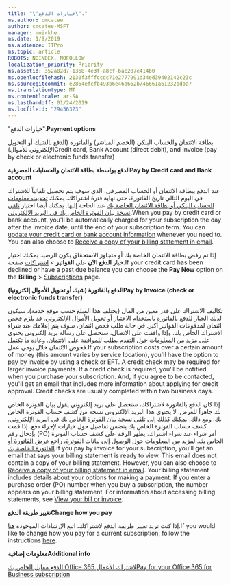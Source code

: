 ```yaml
---
title: "\"خيارات الدفع\"."
ms.author: cmcatee
author: cmcatee-MSFT
manager: mnirkhe
ms.date: 1/9/2019
ms.audience: ITPro
ms.topic: article
ROBOTS: NOINDEX, NOFOLLOW
localization_priority: Priority
ms.assetid: 352a02d7-1368-4e3f-a8cf-bac207e414b0
ms.openlocfilehash: 2130f3fffccdc71e2777991d34ed39402142c23c
ms.sourcegitcommit: e2864efcfb493b6e46b662b746661a61232bdba7
ms.translationtype: MT
ms.contentlocale: ar-SA
ms.lasthandoff: 01/24/2019
ms.locfileid: "29456323"
---
```

 <span data-ttu-id="b8410-102">"خيارات الدفع".</span><span class="sxs-lookup"><span data-stu-id="b8410-102">**Payment options**</span></span>
  
<span data-ttu-id="b8410-103">بطاقة الائتمان والحساب البنكي (الخصم المباشر) والفاتورة (الدفع بالشيك أو التحويل الإلكتروني للأموال)</span><span class="sxs-lookup"><span data-stu-id="b8410-103">Credit card, Bank Account (direct debit), and Invoice (pay by check or electronic funds transfer)</span></span>
  
 <span data-ttu-id="b8410-104">**الدفع بواسطة بطاقة الائتمان والحسابات المصرفية**</span><span class="sxs-lookup"><span data-stu-id="b8410-104">**Pay by Credit card and Bank account**</span></span>
  
<span data-ttu-id="b8410-p101">عند الدفع ببطاقة الائتمان أو الحساب المصرفي، الذي سوف يتم تحصيل تلقائياً للاشتراك في اليوم التالي تاريخ الفاتورة، حتى نهاية فترة اشتراكك. يمكنك [تحديث معلومات الحساب البنكي أو بطاقة الائتمان الخاصة بك](https://docs.microsoft.com/en-us/office365/admin/subscriptions-and-billing/add-update-or-remove-credit-card-or-bank-account?view=o365-worldwide) عند الحاجة إليها. يمكنك أيضا اختيار [تلقي نسخة بيان الفوترة الخاص بك في البريد الإلكتروني](https://docs.microsoft.com/en-us/office365/admin/subscriptions-and-billing/pay-for-your-subscription?view=o365-worldwide#receive-a-copy-of-your-billing-statement-in-email).</span><span class="sxs-lookup"><span data-stu-id="b8410-p101">When you pay by credit card or bank account, you'll be automatically charged for your subscription the day after the invoice date, until the end of your subscription term. You can [update your credit card or bank account information](https://docs.microsoft.com/en-us/office365/admin/subscriptions-and-billing/add-update-or-remove-credit-card-or-bank-account?view=o365-worldwide) whenever you need to. You can also choose to [Receive a copy of your billing statement in email](https://docs.microsoft.com/en-us/office365/admin/subscriptions-and-billing/pay-for-your-subscription?view=o365-worldwide#receive-a-copy-of-your-billing-statement-in-email).</span></span>
  
<span data-ttu-id="b8410-108">إذا تم رفض بطاقة الائتمان الخاصة بك أو متجاوز الاستحقاق يكون الرصيد يمكنك اختيار خيار **الدفع الآن** على **الفواتير** \> [اشتراكات](https://portal.office.com/adminportal/home#/subscriptions) صفحة.</span><span class="sxs-lookup"><span data-stu-id="b8410-108">If your credit card has been declined or have a past due balance you can choose the **Pay Now** option on the **Billing** \> [Subscriptions](https://portal.office.com/adminportal/home#/subscriptions) page.</span></span> 
  
 <span data-ttu-id="b8410-109">**الدفع بالفاتورة (شيك أو تحويل الأموال إلكترونيا)**</span><span class="sxs-lookup"><span data-stu-id="b8410-109">**Pay by Invoice (check or electronic funds transfer)**</span></span>
  
<span data-ttu-id="b8410-p102">تكاليف الاشتراك على قدر معين من المال (يختلف هذا المبلغ حسب موقع خدمة)، سيكون لديك الخيار للدفع بالفاتورة باستخدام الاختيار أو تحويل الأموال الإلكتروني. قد يلزم فحص ائتمان لمدفوعات الفواتير أكبر. في حالة طلب فحص ائتمان، سوف يتم إعلامك عند شراء الاشتراك الخاص بك. وإذا وافقت على الاتصال، ستحصل على رسالة بريد إلكتروني يحتوي على مزيد من المعلومات حول التقدم بطلب للموافقة على الائتمان. وعادة ما تكتمل فحوص الائتمان خلال يومي عمل.</span><span class="sxs-lookup"><span data-stu-id="b8410-p102">If your subscription costs over a certain amount of money (this amount varies by service location), you'll have the option to pay by invoice by using a check or EFT. A credit check may be required for larger invoice payments. If a credit check is required, you'll be notified when you purchase your subscription. And, if you agree to be contacted, you'll get an email that includes more information about applying for credit approval. Credit checks are usually completed within two business days.</span></span>
  
<span data-ttu-id="b8410-p103">إذا كان الدفع بالفاتورة لاشتراكك، ستحصل على بريد إلكتروني يقول بيان الفوترة الخاص بك جاهزاً للعرض. لا يحتوي هذا البريد الإلكتروني نسخة من كشف حساب الفوترة الخاص بك. ومع ذلك، يمكنك كذلك إلى [تلقي نسخة بيان الفوترة الخاص بك في البريد الإلكتروني](https://docs.microsoft.com/en-us/office365/admin/subscriptions-and-billing/pay-for-your-subscription?view=o365-worldwide#receive-a-copy-of-your-billing-statement-in-email). كشف حساب الفوترة الخاص بك يتضمن تفاصيل حول خيارات لإجراء دفع. إذا قمت بإدخال رقم (PO) أمر شراء عند شراء اشتراك، يظهر الرقم على كشف حساب الفوترة الخاص بك. لمزيد من المعلومات حول الوصول إلى بيانات الفوترة، راجع [عرض الفاتورة أو الفاتورة الخاصة بك](https://docs.microsoft.com/en-us/office365/admin/subscriptions-and-billing/view-your-bill-or-invoice?view=o365-worldwide).</span><span class="sxs-lookup"><span data-stu-id="b8410-p103">If you pay by invoice for your subscription, you'll get an email that says your billing statement is ready to view. This email does not contain a copy of your billing statement. However, you can also choose to [Receive a copy of your billing statement in email](https://docs.microsoft.com/en-us/office365/admin/subscriptions-and-billing/pay-for-your-subscription?view=o365-worldwide#receive-a-copy-of-your-billing-statement-in-email). Your billing statement includes details about your options for making a payment. If you enter a purchase order (PO) number when you buy a subscription, the number appears on your billing statement. For information about accessing billing statements, see [View your bill or invoice](https://docs.microsoft.com/en-us/office365/admin/subscriptions-and-billing/view-your-bill-or-invoice?view=o365-worldwide).</span></span>
  
 <span data-ttu-id="b8410-121">**تغيير طريقة الدفع**</span><span class="sxs-lookup"><span data-stu-id="b8410-121">**Change how you pay**</span></span>
  
<span data-ttu-id="b8410-122">إذا كنت تريد تغيير طريقة الدفع لاشتراكك، اتبع الإرشادات الموجودة [هنا](https://docs.microsoft.com/en-us/office365/admin/subscriptions-and-billing/change-payment-method?view=o365-worldwide).</span><span class="sxs-lookup"><span data-stu-id="b8410-122">If you would like to change how you pay for a current subscription, follow the instructions [here](https://docs.microsoft.com/en-us/office365/admin/subscriptions-and-billing/change-payment-method?view=o365-worldwide).</span></span>
  
 <span data-ttu-id="b8410-123">**معلومات إضافية**</span><span class="sxs-lookup"><span data-stu-id="b8410-123">**Additional info**</span></span>
  
[<span data-ttu-id="b8410-124">الدفع مقابل الخاص بك Office 365 لاشتراك الأعمال</span><span class="sxs-lookup"><span data-stu-id="b8410-124">Pay for your Office 365 for Business subscription</span></span>](https://docs.microsoft.com/en-us/office365/admin/subscriptions-and-billing/pay-for-your-subscription?view=o365-worldwide)
  

